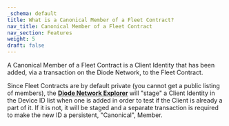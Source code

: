 ```yaml
---
_schema: default
title: What is a Canonical Member of a Fleet Contract?
nav_title: Canonical Member of a Fleet Contract
nav_section: Features
weight: 5
draft: false
---
```

A Canonical Member of a Fleet Contract is a Client Identity that has been added, via a transaction on the Diode Network, to the Fleet Contract.

Since Fleet Contracts are by default private (you cannot get a public listing of members), the <a href="https://diode.io/prenet/#/fleets" target="_blank" rel="noopener"><strong>Diode Network Explorer</strong></a> will "stage" a Client Identity in the Device ID list when one is added in order to test if the Client is already a part of it. If it is not, it will be staged and a separate transaction is required to make the new ID a persistent, "Canonical", Member.